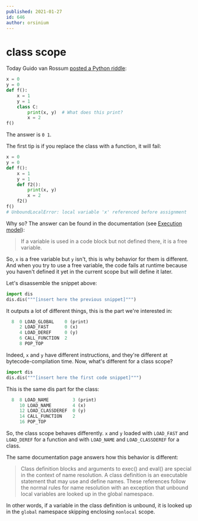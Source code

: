 ```yaml
---
published: 2021-01-27
id: 646
author: orsinium
---
```


# class scope

Today Guido van Rossum [posted a Python riddle](https://twitter.com/gvanrossum/status/1354305179244392453):

```python
x = 0
y = 0
def f():
    x = 1
    y = 1
    class C:
        print(x, y)  # What does this print?
        x = 2
f()
```

The answer is `0 1`.

The first tip is if you replace the class with a function, it will fail:

```python
x = 0
y = 0
def f():
    x = 1
    y = 1
    def f2():
        print(x, y)
        x = 2
    f2()
f()
# UnboundLocalError: local variable 'x' referenced before assignment
```

Why so? The answer can be found in the documentation (see [Execution model](https://docs.python.org/3/reference/executionmodel.html)):

> If a variable is used in a code block but not defined there, it is a free variable.

So, `x` is a free variable but `y` isn't, this is why behavior for them is different. And when you try to use a free variable, the code fails at runtime because you haven't defined it yet in the current scope but will define it later.

Let's disassemble the snippet above:

```python
import dis
dis.dis("""[insert here the previous snippet]""")
```

It outputs a lot of different things, this is the part we're interested in:

```js
  8  0 LOAD_GLOBAL    0 (print)
     2 LOAD_FAST      0 (x)
     4 LOAD_DEREF     0 (y)
     6 CALL_FUNCTION  2
     8 POP_TOP
```

Indeed, `x` and `y` have different instructions, and they're different at bytecode-compilation time. Now, what's different for a class scope?

```python
import dis
dis.dis("""[insert here the first code snippet]""")
```

This is the same dis part for the class:

```js
  8  8 LOAD_NAME         3 (print)
     10 LOAD_NAME        4 (x)
     12 LOAD_CLASSDEREF  0 (y)
     14 CALL_FUNCTION    2
     16 POP_TOP
```

So, the class scope behaves differently. `x` and `y` loaded with `LOAD_FAST` and `LOAD_DEREF` for a function and with `LOAD_NAME` and `LOAD_CLASSDEREF` for a class.

The same documentation page answers how this behavior is different:

> Class definition blocks and arguments to exec() and eval() are special in the context of name resolution. A class definition is an executable statement that may use and define names. These references follow the normal rules for name resolution with an exception that unbound local variables are looked up in the global namespace.

In other words, if a variable in the class definition is unbound, it is looked up in the `global` namespace skipping enclosing `nonlocal` scope.
